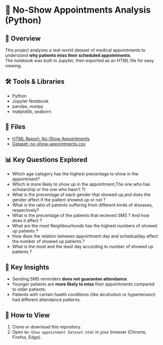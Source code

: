 # 🏥 No-Show Appointments Analysis (Python)

## 📖 Overview
This project analyzes a real-world dataset of medical appointments to understand **why patients miss their scheduled appointments**.  
The notebook was built in Jupyter, then exported as an HTML file for easy viewing.

## 🛠️ Tools & Libraries
- Python
- Jupyter Notebook
- pandas, numpy
- matplotlib, seaborn

## 📂 Files 
- [HTML Report: No-Show Appointments](No-Show-appointment-Dataset.html)
- [Dataset: no-show-appointments.csv](No-Show-appointments-Dataset.csv)


## 📊 Key Questions Explored
- Which age category has the highest precentage to show in the appointment?
- Which is more likely to show up in the appointment,The one who has scholarship or the one who hasn't ?)
- What is the precentage of each gender that showed up,and does the gender affect if the paitent showed up or not ?
- What is the ratio of patients suffering from different kinds of diseases, respectively?
- What is the precentage of the patients that recieved SMS ? And how does it affect ?
- What are the most Neighbourhoods has the highest numbers of showed up patients ?
- How does the relation between appointment day and schedualday affect the number of showed up patients ?
- What is the most and the least day according to number of showed up patients ?


## 🔑 Key Insights
- Sending SMS reminders **does not guarantee attendance**.
- Younger patients are **more likely to miss** their appointments compared to older patients.
- Patients with certain health conditions (like alcoholism or hypertension) had different attendance patterns.

## 🚀 How to View
1. Clone or download this repository.
2. Open `No-Show appointment Dataset.html` in your browser (Chrome, Firefox, Edge).

